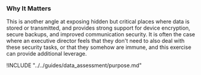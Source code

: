 ### Why It Matters

This is another angle at exposing hidden but critical places where data is stored or transmitted, and provides strong support for device encryption, secure backups, and improved communication security.  It is often the case where an executive director feels that they don't need to also deal with these security tasks, or that they somehow are immune, and this exercise can provide additional leverage.

!INCLUDE "../../guides/data_assessment/purpose.md"
